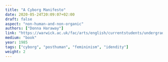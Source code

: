 ```yaml
---
title: "A Cyborg Manifesto"
date: 2020-05-24T20:09:07+02:00
draft: false
aspect: "non-human-and-non-organic"
authors: ["Donna Haraway"]
link: "https://warwick.ac.uk/fac/arts/english/currentstudents/undergraduate/modules/fictionnownarrativemediaandtheoryinthe21stcentury/manifestly_haraway_----_a_cyborg_manifesto_science_technology_and_socialist-feminism_in_the_....pdf"
medium: "book"
year: 1985
tags: ["cyborg", "posthuman", "femininism", "idendity"]
weight: 2
---
```

